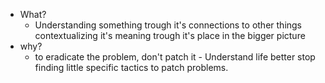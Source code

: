 - What?
	- Understanding something trough it's connections to other things contextualizing it's meaning trough it's place in the bigger picture
- why?
	-  to eradicate the problem, don't patch it - Understand life better
		stop finding little specific tactics to patch problems. 